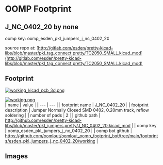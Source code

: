 # OOMP Footprint  
## J_NC_0402_20  by none  
  
oomp key: oomp_esden_pkl_jumpers_j_nc_0402_20  
  
source repo at: [http://gitlab.com/esden/pretty-kicad-libs/blob/master/pkl_tag_connect.pretty/TC2050_SMALL.kicad_mod](http://gitlab.com/esden/pretty-kicad-libs/blob/master/pkl_tag_connect.pretty/TC2050_SMALL.kicad_mod)  
## Footprint  
  
[![working_kicad_pcb_3d.png](working_kicad_pcb_3d_600.png)](working_kicad_pcb_3d.png)  
  
[![working.png](working_600.png)](working.png)  
| name | value | 
| --- | --- | 
| footprint name | J_NC_0402_20 | 
| footprint description | Jumper Normally Closed SMD 0402, 0.20mm track, reflow soldering | 
| number of pads | 2 | 
| github path | http://github.com/esden/pretty-kicad-libs/blob/master/pkl_jumpers.pretty/J_NC_0402_20.kicad_mod | 
| oomp key | oomp_esden_pkl_jumpers_j_nc_0402_20 | 
| oomp bot github | https://github.com/oomlout/oomlout_oomp_footprint_bot/tree/main/footprints/esden_pkl_jumpers_j_nc_0402_20/working | 
## Images  
